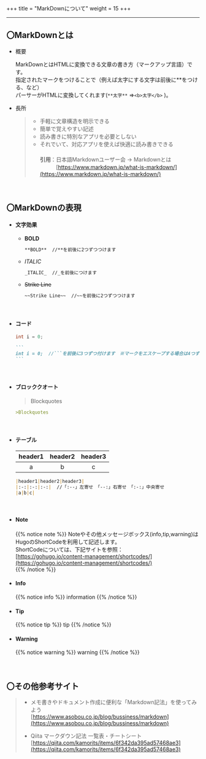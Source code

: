 +++
title = "MarkDownについて"
weight = 15
+++

---
## 〇MarkDownとは  

+ 概要  

  MarkDownとはHTMLに変換できる文章の書き方（マークアップ言語）です。    
  指定されたマークをつけることで（例えば太字にする文字は前後に**をつける、など）   
  パーサーがHTMLに変換してくれます(```**太字**``` ⇒```<b>太字</b>``` )。  

+ 長所  

  >* 手軽に文章構造を明示できる
  >* 簡単で覚えやすい記述
  >* 読み書きに特別なアプリを必要としない
  >* それでいて、対応アプリを使えば快適に読み書きできる　  
  >　  
  >**引用**：日本語Markdownユーザー会 -> Markdownとは  
  >　　　[https://www.markdown.jp/what-is-markdown/](https://www.markdown.jp/what-is-markdown/)


　
## 〇MarkDownの表現 

+ #### 文字効果
  - **BOLD**
    ``` markdown
    **BOLD**  //**を前後に2つずつつけます
    ```

  - _ITALIC_  
    ``` markdown
    _ITALIC_  //_を前後につけます
    ```  
     
  - ~~Strike Line~~
    ``` markdown
    ~~Strike Line~~  //~~を前後に2つずつつけます
    ```    
　
+ #### コード
  ``` java
  int i = 0;
  ```
  ```` markdown
  ``` 
  int i = 0;  //```を前後に3つずつ付けます　※マークをエスケープする場合は4つずつ
  ```
  ````
　
+ #### ブロッククオート
  >Blockquotes
  
  ``` markdown
  >Blockquotes
  ```
　
+ #### テーブル  
  |header1|header2|header3|
  |:--:|:--:|:--:|
  |a|b|c|  

  ``` markdown
  |header1|header2|header3|
  |:-:|:-:|:-:|  //「:--」左寄せ　「--:」右寄せ　「:-:」中央寄せ
  |a|b|c|  
  ```
　
+ #### Note
  {{% notice note %}}
  Noteやその他メッセージボックス(info,tip,warning)はHugoのShortCodeを利用して記述します。  
  ShortCodeについては、下記サイトを参照：  
  [https://gohugo.io/content-management/shortcodes/](https://gohugo.io/content-management/shortcodes/)  
  {{% /notice %}}

+ #### Info
  {{% notice info %}}
  information
  {{% /notice %}}

+ #### Tip
  {{% notice tip %}}
  tip
  {{% /notice %}}

+ #### Warning
  {{% notice warning %}}
  warning
  {{% /notice %}}

　
## 〇その他参考サイト 
>+ メモ書きやドキュメント作成に便利な「Markdown記法」を使ってみよう  
> [https://www.asobou.co.jp/blog/bussiness/markdown](https://www.asobou.co.jp/blog/bussiness/markdown)
> 
>+ Qiita マークダウン記法 一覧表・チートシート  
> [https://qiita.com/kamorits/items/6f342da395ad57468ae3](https://qiita.com/kamorits/items/6f342da395ad57468ae3)  
>
